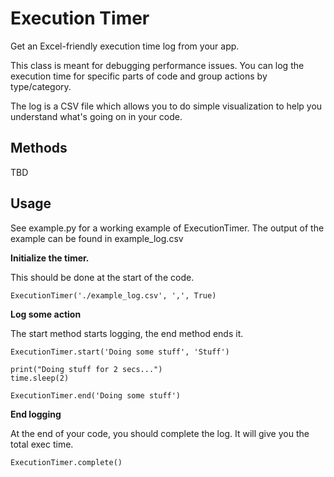 
# Execution Timer

Get an Excel-friendly execution time log from your app.

This class is meant for debugging performance issues. You can log the execution time for specific parts of code and group actions by type/category.

The log is a CSV file which allows you to do simple visualization to help you understand what's going on in your code.

## Methods

TBD


## Usage

See example.py for a working example of ExecutionTimer. The output of the example can be found in example_log.csv

**Initialize the timer.**

This should be done at the start of the code.

```
ExecutionTimer('./example_log.csv', ',', True)
```


**Log some action**

The start method starts logging, the end method ends it. 

```
ExecutionTimer.start('Doing some stuff', 'Stuff')

print("Doing stuff for 2 secs...")
time.sleep(2)

ExecutionTimer.end('Doing some stuff')
```


**End logging**

At the end of your code, you should complete the log.
It will give you the total exec time.

```
ExecutionTimer.complete()
```

